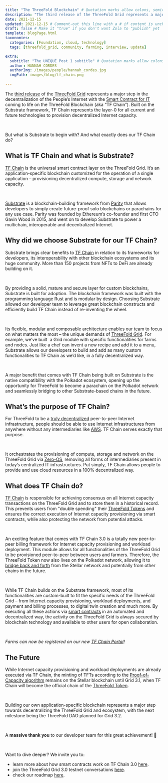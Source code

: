 ```yaml
---
title: "The ThreeFold Blockchain" # Quotation marks allow colons, semicolons, etc.
description: "The third release of the ThreeFold Grid represents a major step in the decentralization of the People’s Internet with the Smart Contract for IT coming to life on the ThreeFold Blockchain (aka “TF Chain”)." # Quotation marks allow colons, semicolons, etc.
date: 2021-12-15
updated: 2021-12-15 # Comment-out this line with a # if content is unchanged
draft: false # Make it "true" if you don't want Zola to "publish" yet
template: blogPage.html
taxonomies:
  categories: [Foundation, cloud, technology]
  tags: [threefold_grid, community, farming, interview, update]

extra:
  subtitle: "The UNIQUE Post 1 subtitle" # Quotation marks allow colons, semicolons, etc.
  author: HANNAH CORDES
  authorImg: /images/people/hannah_cordes.jpg
  imgPath: images/blog/tf_chain.png
  
---
```


The [third release](https://forum.threefold.io/t/what-is-new-in-tfgrid-3-0/1133/1) of the [ThreeFold Grid](https://library.threefold.me/info/threefold#/technology/threefold__threefold_grid) represents a major step in the decentralization of the People’s Internet with the [Smart Contract for IT](https://library.threefold.me/info/threefold#/technology/threefold__smartcontract_tfgrid3) coming to life on the ThreeFold Blockchain (aka “TF Chain”). Built on the Substrate framework, TF Chain represents the layer-0 for all current and future technologies to provision decentralized Internet capacity. 

<br/>

But what is Substrate to begin with? And what exactly does our TF Chain do?

## What is TF Chain and what is Substrate?

[TF Chain](https://library.threefold.me/info/threefold#/technology/threefold__tfchain) is the universal smart contract layer on the ThreeFold Grid. It’s an application-specific blockchain customized for the operation of a single application – provisioning decentralized compute, storage and network capacity. 

<br/>

[Substrate](https://substrate.io/) is a blockchain-building framework from [Parity](https://www.parity.io/) that allows developers to simply create future-proof solo blockchains or parachains for any use case. Parity was founded by Ethereum’s co-founder and first CTO Gavin Wood in 2015, and went on to develop Substrate to power a multichain, interoperable and decentralized Internet.

## Why did we choose Substrate for our TF Chain?

Substrate brings clear benefits to [TF Chain](https://threefold.io/tech/tf-chain) in relation to its frameworks for developers, its interoperability with other blockchain ecosystems and its huge community. More than 150 projects from NFTs to DeFi are already building on it.  

<br/>

By providing a solid, mature and secure layer for custom blockchains, Substrate is built for adoption. The blockchain framework was built with the programming language Rust and is modular by design. Choosing Substrate allowed our developer team to leverage great blockchain constructs and efficiently build TF Chain instead of re-inventing the wheel. 

<br/>

Its flexible, modular and composable architecture enables our team to focus on what matters the most – the unique demands of [ThreeFold Grid](https://threefold.io/grid). For example, we’ve built  a Grid module with specific functionalities for farms and nodes. Just like a chef can invent a new recipe and add it to a menu, Substrate allows our developers to build and add as many custom functionalities to TF Chain as we’d like, in a fully decentralized way. 

<br/>

A major benefit that comes with TF Chain being built on Substrate is the native compatibility with the Polkadot ecosystem, opening up the opportunity for ThreeFold to become a parachain on the Polkadot network and seamlessly bridging to other Substrate-based chains in the future.

## What’s the purpose of TF Chain?

For ThreeFold to be a [truly decentralized](https://threefold.io/blog/post/quest_decentralize_internet/) peer-to-peer Internet infrastructure, people should be able to use Internet infrastructures from anywhere without any intermediaries like [AWS](https://threefold.io/blog/post/threefold_cloud_vs_centralized_providers_like_aws_azure/). TF Chain serves exactly that purpose. 

<br/>

It orchestrates the provisioning of compute, storage and network on the ThreeFold Grid via [Zero-OS](https://threefold.io/tech/zero-os), removing all forms of intermediaries present in today’s centralized IT infrastructures. Put simply, TF Chain allows people to provide and use cloud resources in a 100% decentralized way. 

## What does TF Chain do?

[TF Chain](https://library.threefold.me/info/threefold#/threefold__tfchain) is responsible for achieving consensus on all Internet capacity transactions on the ThreeFold Grid and to store them in a historical record. This prevents users from "double spending" their [ThreeFold Tokens](https://threefold.io/tft) and ensures the correct execution of Internet capacity provisioning via smart contracts, while also protecting the network from potential attacks. 

<br/>

An exciting feature that comes with TF Chain 3.0 is a totally new peer-to-peer billing framework for Internet capacity provisioning and workload deployment. This module allows for all functionalities of the ThreeFold Grid to be provisioned peer-to-peer between users and farmers. Therefore, the ThreeFold Token now also lives on the Polkadot network, allowing it to [bridge back and forth](https://www2.threefold.io/blog/post/bridges_connecting_threefold_ecosystem/) from the Stellar network and potentially from other chains in the future.

<br/>

While TF Chain builds on the Substrate framework, most of its functionalities are custom-built to fit the specific needs of the ThreeFold Grid – from Internet capacity provisioning, workload deployments, and payment and billing processes, to digital twin creation and much more. By executing all these actions via [smart contracts](https://threefold.io/tech/smart-contract) in an automated and decentralized way, the activity on the ThreeFold Grid is always secured by blockchain technology and available to other users for open collaboration. 

<br/>

*Farms can now be registered on our new [TF Chain Portal](https://threefold.io/blog/post/tech_update_admin_portal/)!*

## The Future

While Internet capacity provisioning and workload deployments are already executed via TF Chain, the minting of TFTs according to the [Proof-of-Capacity algorithm](https://library.threefold.me/info/threefold#/tfgrid/farming/threefold__proof_of_capacity) remains on the Stellar blockchain until Grid 3.1, when TF Chain will become the official chain of the [ThreeFold Token](https://library.threefold.me/info/threefold#/technology/threefold__threefold_token).

<br/>

Building our own application-specific blockchain represents a major step towards decentralizing the ThreeFold Grid and ecosystem, with the next milestone being the ThreeFold DAO planned for Grid 3.2. 

<br/>

A **massive thank you** to our developer team for this great achievement! 🙏

<br/>

Want to dive deeper? We invite you to:
* learn more about how smart contracts work on TF Chain 3.0 [here](https://library.threefold.me/info/threefold#/technology/threefold__smartcontract_tfgrid3).
* join the ThreeFold Grid 3.0 testnet conversations [here](https://t.me/joinchat/BwOvOxxgK59GmRoZ2_sM0w).
* check our roadmap [here](https://library.threefold.me/info/threefold#/cloud/threefold__roadmap_grid).
